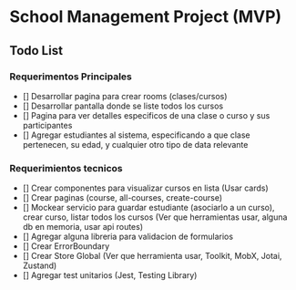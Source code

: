# School Management Project (MVP)

## Todo List 

### Requerimentos Principales
- [] Desarrollar pagina para crear rooms (clases/cursos)
- [] Desarrollar pantalla donde se liste todos los cursos
- [] Pagina para ver detalles especificos de una clase o curso y sus participantes
- [] Agregar estudiantes al sistema, especificando a que clase pertenecen, su edad, y cualquier otro tipo de data relevante

### Requerimientos tecnicos

 - [] Crear componentes para visualizar cursos en lista (Usar cards)
 - [] Crear paginas (course, all-courses, create-course)
 - [] Mockear servicio para guardar estudiante (asociarlo a un curso), crear curso, listar todos los cursos (Ver que herramientas usar, alguna db en memoria, usar api routes)
 - [] Agregar alguna libreria para validacion de formularios 
 - [] Crear ErrorBoundary
 - [] Crear Store Global (Ver que herramienta usar, Toolkit, MobX, Jotai, Zustand) 
 - [] Agregar test unitarios (Jest, Testing Library)